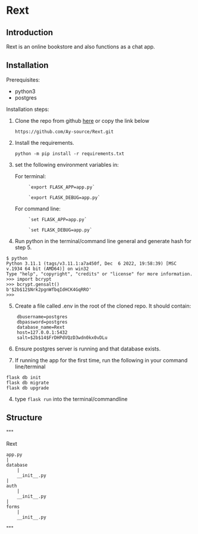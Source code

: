 # Rext
## Introduction
Rext is an online bookstore and also functions as a chat app.

## Installation
Prerequisites:
- python3
- postgres

Installation steps:

1. Clone the repo from github [here](https://github.com/Ay-source/Rext.git) or copy the link below

    `https://github.com/Ay-source/Rext.git`
2. Install the requirements. 

    `python -m pip install -r requirements.txt`
3. set the following environment variables in:

    For terminal:

            `export FLASK_APP=app.py`

            `export FLASK_DEBUG=app.py`

    For command line:

            `set FLASK_APP=app.py`
    
            `set FLASK_DEBUG=app.py`

4. Run python in the terminal/command line general and generate hash for step 5.
```
$ python
Python 3.11.1 (tags/v3.11.1:a7a450f, Dec  6 2022, 19:58:39) [MSC v.1934 64 bit (AMD64)] on win32
Type "help", "copyright", "credits" or "license" for more information.
>>> import bcrypt
>>> bcrypt.gensalt()
b'$2b$12$Nrk2pgnWfbqIdHCK4GqRRO'
>>>
```

5. Create a file called .env in the root of the cloned repo. It should contain:
```
    dbusername=postgres
    dbpassword=postgres
    database_name=Rext
    host=127.0.0.1:5432
    salt=$2b$14$FrDHPdVQzD3wdn0kx0vDLu
```
6. Ensure postgres server is running and that database exists.

7. If running the app for the first time, run the following in your command line/terminal
```
flask db init
flask db migrate
flask db upgrade
```

4. type `flask run` into the terminal/commandline

## Structure
"""

Rext

    app.py
    |
    database
        |
        __init__.py
    |
    auth
        |
        __init__.py
    |
    forms
        |
        __init__.py

"""

